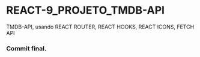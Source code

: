 # REACT-9_PROJETO_TMDB-API
 TMDB-API, usando REACT ROUTER, REACT HOOKS, REACT ICONS, FETCH API

### Commit final.